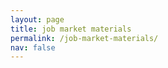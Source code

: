 ```yaml
---
layout: page
title: job market materials
permalink: /job-market-materials/
nav: false
---
```


<script type="text/javascript" src="https://www.dropbox.com/static/api/2/dropins.js" id="dropboxjs" data-app-key="8detnr9ba3h62m4"></script>


<a href="https://www.dropbox.com/sh/cwlk5wts4zoqlp8/AAD8YqaknXR06yIDrABPx7J-a?dl=0" class="dropbox-embed" data-height="300px" data-width="600px"></a>
